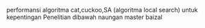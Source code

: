 performansi algoritma cat,cuckoo,SA (algoritma local search) untuk kepentingan Penelitian dibawah naungan master baizal
